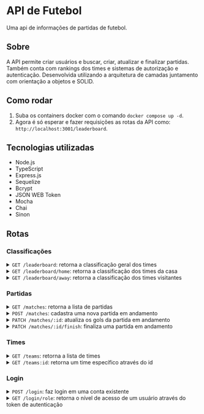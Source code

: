 # API de Futebol

Uma api de informações de partidas de futebol.

## Sobre

A API permite criar usuários e buscar, criar, atualizar e finalizar partidas. Também conta com rankings dos times e sistemas de autorização e autenticação. Desenvolvida utilizando a arquitetura de camadas juntamento com orientação a objetos e SOLID.

## Como rodar

1. Suba os containers docker com o comando ```docker compose up -d```.
2. Agora é só esperar e fazer requisições as rotas da API como: ```http://localhost:3001/leaderboard```.

## Tecnologias utilizadas
- Node.js
- TypeScript
- Express.js
- Sequelize
- Bcrypt
- JSON WEB Token
- Mocha
- Chai
- Sinon

## Rotas

### Classificações

<details>
  <summary><code>GET /leaderboard</code>: retorna a classificação geral dos times</summary>
</details>

<details>
  <summary><code>GET /leaderboard/home</code>: retorna a classificação dos times da casa</summary>
</details>

<details>
  <summary><code>GET /leaderboard/away</code>: retorna a classificação dos times visitantes</summary>
</details>

### Partidas

<details>
  <summary><code>GET /matches</code>: retorna a lista de partidas</summary>
</details>

<details>
  <summary><code>POST /matches</code>: cadastra uma nova partida em andamento</summary>
  <br>
  <span>Exemplo de body da requisição:</span>
  
  <pre><code>
    {
      "homeTeamId": 16, // O valor deve ser o id do time
      "awayTeamId": 8, // O valor deve ser o id do time
      "homeTeamGoals": 2,
      "awayTeamGoals": 2,
    }
  </code></pre>
</details>

<details>
  <summary><code>PATCH /matches/:id</code>: atualiza os gols da partida em andamento</summary>
</details>

<details>
  <summary><code>PATCH /matches/:id/finish</code>: finaliza uma partida em andamento</summary>
</details>

### Times

<details>
  <summary><code>GET /teams</code>: retorna a lista de times</summary>
</details>

<details>
  <summary><code>GET /teams:id</code>: retorna um time específico através do id</summary>
</details>

### Login

<details>
  <summary><code>POST /login</code>: faz login em uma conta existente</summary>
</details>

<details>
  <summary><code>GET /login/role</code>: retorna o nível de acesso de um usuário através do token de autenticação</summary>
</details>
